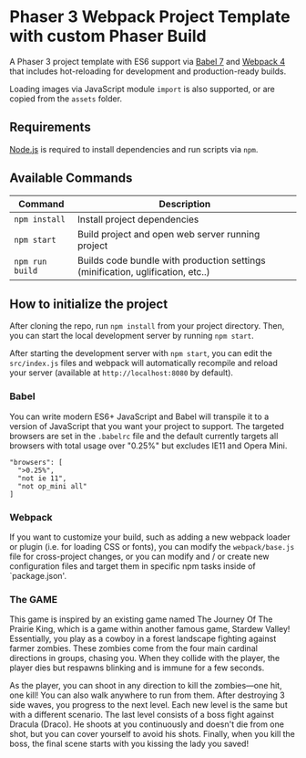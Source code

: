 # Phaser 3 Webpack Project Template with custom Phaser Build

A Phaser 3 project template with ES6 support via [Babel 7](https://babeljs.io/) and [Webpack 4](https://webpack.js.org/)
that includes hot-reloading for development and production-ready builds.

Loading images via JavaScript module `import` is also supported, or are copied from the `assets` folder.

## Requirements

[Node.js](https://nodejs.org) is required to install dependencies and run scripts via `npm`.

## Available Commands

| Command         | Description                                                                     |
| --------------- | ------------------------------------------------------------------------------- |
| `npm install`   | Install project dependencies                                                    |
| `npm start`     | Build project and open web server running project                               |
| `npm run build` | Builds code bundle with production settings (minification, uglification, etc..) |

## How to initialize the project

After cloning the repo, run `npm install` from your project directory. Then, you can start the local development
server by running `npm start`.

After starting the development server with `npm start`, you can edit the `src/index.js` files
and webpack will automatically recompile and reload your server (available at `http://localhost:8080` by default).

### Babel

You can write modern ES6+ JavaScript and Babel will transpile it to a version of JavaScript that you
want your project to support. The targeted browsers are set in the `.babelrc` file and the default currently
targets all browsers with total usage over "0.25%" but excludes IE11 and Opera Mini.

```
"browsers": [
  ">0.25%",
  "not ie 11",
  "not op_mini all"
]
```

### Webpack

If you want to customize your build, such as adding a new webpack loader or plugin (i.e. for loading CSS or fonts), you can
modify the `webpack/base.js` file for cross-project changes, or you can modify and / or create
new configuration files and target them in specific npm tasks inside of `package.json'.

### The GAME

This game is inspired by an existing game named The Journey Of The Prairie King, which is a game within another famous game, Stardew Valley! Essentially, you play as a cowboy in a forest landscape fighting against farmer zombies. These zombies come from the four main cardinal directions in groups, chasing you. When they collide with the player, the player dies but respawns blinking and is immune for a few seconds.

As the player, you can shoot in any direction to kill the zombies—one hit, one kill! You can also walk anywhere to run from them. After destroying 3 side waves, you progress to the next level. Each new level is the same but with a different scenario. The last level consists of a boss fight against Dracula (Draco). He shoots at you continuously and doesn't die from one shot, but you can cover yourself to avoid his shots. Finally, when you kill the boss, the final scene starts with you kissing the lady you saved!
